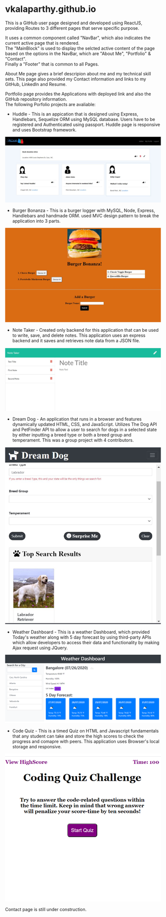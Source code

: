 # vkalaparthy.github.io

This is a GitHub user page designed and developed using ReactJS, providing Routes to 3 different pages that serve specific purpose.  

It uses a common component called "NavBar", which also indicates the current active page that is rendered.  
The "MainBlock" is used to display the selcted active content of the page based on the options in the NavBar, which are "About Me", "Portfolio" & "Contact".  
Finally a "Footer" that is common to all Pages.  

About Me page gives a brief descripion about me and my technical skill sets. This page also provided my Contact information and links to my GitHub, LinkedIn and Resume.  

Portfolio page provides the Applications with deployed link and also the GitHub repository information.    
The following Porfolio projects are avaliable:  
* Huddle - This is an appication that is designed using Express, Handlebars, Sequelize ORM using MySQL database. Users have to be registered and Authenticated using passport. Huddle page is responsive and uses Bootstrap framework.  

![huddle](./images/P2-UI2.JPG)  


* Burger Bonanza - This is a burger logger with MySQL, Node, Express, Handlebars and handmade ORM. used MVC design pattern to break the application into 3 parts.  

![screenshot1](./Capture2.JPG)  

* Note Taker - Created only backend for this application that can be used to write, save, and delete notes. This application uses an express backend and it saves and retrieves note data from a JSON file.  

![Image2](./images/CaptureNote2.JPG)  

* Dream Dog - An application that runs in a browser and features dynamically updated HTML, CSS, and JavaScript. Utilizes The Dog API and PetFinder API to allow a user to search for dogs in a selected state by either inputting a breed type or both a breed group and temperament. This was a group project with 4 contributors.  

![dreamDog](./images/DreamDog.JPG)  

* Weather Dashboard - This is a weather Dashboard, which provided Today's weather along with 5 day forecast by using third-party APIs which allow developers to access their data and functionality by making Ajax request using JQuery.  

![weather](./weather.PNG)   

* Code Quiz - This is a timed Quiz on HTML and Javascript fundamentals that any student can take and store the high scores to check the progress and comapre with peers. This application uses Browser's local storage and responsive.  

![codeQuiz](./images/Capture1.PNG)


Contact page is still under construction.
